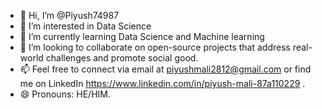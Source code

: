 - 👋 Hi, I’m @Piyush74987
- 👀 I’m interested in Data Science
- 🌱 I’m currently learning Data Science and Machine learning
- 👯 I’m looking to collaborate on open-source projects that address real-world challenges and promote social good.
- 📫 Feel free to connect via email at piyushmali2812@gmail.com or find me on LinkedIn https://www.linkedin.com/in/piyush-mali-87a110229 .
- 😄 Pronouns: HE/HIM.

<!---
Piyush74987/Piyush74987 is a ✨ special ✨ repository because its `README.md` (this file) appears on your GitHub profile.
You can click the Preview link to take a look at your changes.
--->
